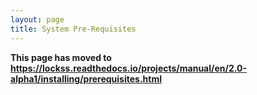 ```yaml
---
layout: page
title: System Pre-Requisites
---
```


**This page has moved to <https://lockss.readthedocs.io/projects/manual/en/2.0-alpha1/installing/prerequisites.html>**
